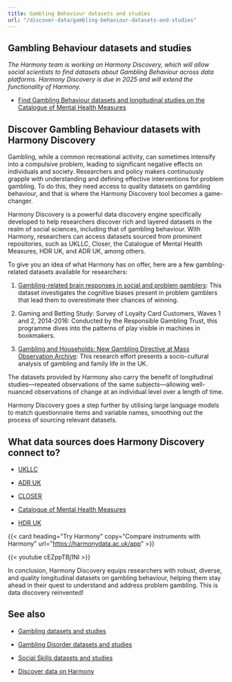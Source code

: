 ```yaml
---
title: Gambling Behaviour datasets and studies
url: "/discover-data/gambling-behaviour-datasets-and-studies"
---
```


## Gambling Behaviour datasets and studies

*The Harmony team is working on Harmony Discovery, which will allow social scientists to find datasets about Gambling Behaviour across data platforms. Harmony Discovery is due in 2025 and will extend the functionality of Harmony.*

* [Find Gambling Behaviour datasets and longitudinal studies on the Catalogue of Mental Health Measures](https://www.cataloguementalhealth.ac.uk/?content=search&query=Topic:gambling+behaviour)

## Discover Gambling Behaviour datasets with Harmony Discovery

Gambling, while a common recreational activity, can sometimes intensify into a compulsive problem, leading to significant negative effects on individuals and society. Researchers and policy makers continuously grapple with understanding and defining effective interventions for problem gambling. To do this, they need access to quality datasets on gambling behaviour, and that is where the Harmony Discovery tool becomes a game-changer.

Harmony Discovery is a powerful data discovery engine specifically developed to help researchers discover rich and layered datasets in the realm of social sciences, including that of gambling behaviour. With Harmony, researchers can access datasets sourced from prominent repositories, such as UKLLC, Closer, the Catalogue of Mental Health Measures, HDR UK, and ADR UK, among others. 

To give you an idea of what Harmony has on offer, here are a few gambling-related datasets available for researchers:

1. [Gambling-related brain responses in social and problem gamblers](https://reshare.ukdataservice.ac.uk/850229): This dataset investigates the cognitive biases present in problem gamblers that lead them to overestimate their chances of winning.

2. Gaming and Betting Study: Survey of Loyalty Card Customers, Waves 1 and 2, 2014-2016: Conducted by the Responsible Gambling Trust, this programme dives into the patterns of play visible in machines in bookmakers. 

3. [Gambling and Households: New Gambling Directive at Mass Observation Archive](https://reshare.ukdataservice.ac.uk/850851): This research effort presents a socio-cultural analysis of gambling and family life in the UK. 

The datasets provided by Harmony also carry the benefit of longitudinal studies—repeated observations of the same subjects—allowing well-nuanced observations of change at an individual level over a length of time.

Harmony Discovery goes a step further by utilising large language models to match questionnaire items and variable names, smoothing out the process of sourcing relevant datasets.


## What data sources does Harmony Discovery connect to?

* [UKLLC](https://explore.ukllc.ac.uk)

* [ADR UK](https://www.adruk.org/data-access/data-catalogue/)

* [CLOSER](https://closer.ac.uk/)

* [Catalogue of Mental Health Measures](https://www.cataloguementalhealth.ac.uk/)

* [HDR UK](https://www.healthdatagateway.org/)

{{< card heading="Try Harmony" copy="Compare instruments with Harmony" url="https://harmonydata.ac.uk/app" >}}

{{< youtube cEZppTBj1NI >}}


In conclusion, Harmony Discovery equips researchers with robust, diverse, and quality longitudinal datasets on gambling behaviour, helping them stay ahead in their quest to understand and address problem gambling. This is data discovery reinvented!

## See also

* [Gambling datasets and studies](/discover-data/gambling-datasets-and-studies)

* [Gambling Disorder datasets and studies](/discover-data/gambling-disorder-datasets-and-studies)

* [Social Skills datasets and studies](/discover-data/social-skills-datasets-and-studies)

* [Discover data on Harmony](/discover-data/)